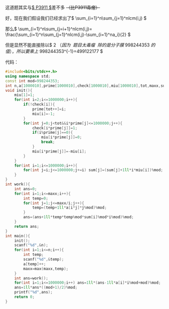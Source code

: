 这道题其实与[$ P3911 $](https://www.luogu.com.cn/problem/P3911)差不多 ~~（比P3911毒瘤）~~

好，现在我们假设我们已经求出了$ \sum_{i=1}^n\sum_{j=1}^nlcm(i,j) $

那么$ \sum_{i=1}^n\sum_{j=i+1}^nlcm(i,j)=
\frac{\sum_{i=1}^n\sum_{j=1}^nlcm(i,j)-\sum_{i=1}^na_i}{2} $

但是显然不能直接除以$ 2 $（因为~~题目太毒瘤~~除的是分子膜$ 998244353 $的值），所以要乘上$ 998244353^{-1}=499122177 $

代码：
```cpp
#include<bits/stdc++.h>
using namespace std;
const int mod=998244353;
int n,a[1000010],prime[1000010],check[1000010],miu[1000010],tot,maxx,sum[1000010];
void init(){
    miu[1]=1;
    for(int i=2;i<=1000000;i++){
        if(!check[i]){
            prime[tot++]=i;
            miu[i]=-1;
        }
        for(int j=0;j<tot&&i*prime[j]<=1000000;j++){
            check[i*prime[j]]=1;
            if(i%prime[j]==0){
                miu[i*prime[j]]=0;
                break;
            }
            miu[i*prime[j]]=-miu[i];
        }
    }
    for(int i=1;i<=1000000;i++){
        for(int j=i;j<=1000000;j+=i) sum[j]=(sum[j]+1ll*i*miu[i])%mod;
    }
}
int work(){
    int ans=0;
    for(int i=1;i<=maxx;i++){
        int temp=0;
        for(int j=1;j<=maxx/i;j++){
            temp=(temp+1ll*a[i*j]*j%mod)%mod;
        }
        ans=(ans+1ll*temp*temp%mod*sum[i]%mod*i%mod)%mod;
    }
    return ans;
}
int main(){
    init();
    scanf("%d",&n);
    for(int i=1;i<=n;i++){
    	int temp;
        scanf("%d",&temp);
        a[temp]++;
        maxx=max(maxx,temp);
    }
    int ans=work();
    for(int i=1;i<=1000000;i++) ans=1ll*(ans-1ll*a[i]*i%mod+mod)%mod;
    ans=1ll*ans*((mod+1)/2)%mod;
    printf("%d",ans);
    return 0;
}
```


